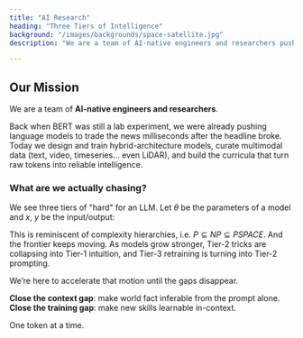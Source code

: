 ```yaml
---
title: "AI Research"
heading: "Three Tiers of Intelligence"
background: "/images/backgrounds/space-satellite.jpg"
description: "We are a team of AI-native engineers and researchers pushing the boundaries of what's possible with language models."

---
```


## Our Mission

We are a team of **AI-native engineers and researchers**.

Back when BERT was still a lab experiment, we were already pushing language models to trade the news milliseconds after the headline broke. Today we design and train hybrid-architecture models, curate multimodal data (text, video, timeseries... even LiDAR), and build the curricula that turn raw tokens into reliable intelligence.

### What are we actually chasing?

We see three tiers of "hard" for an LLM. Let $\theta$ be the parameters of a model and $x$, $y$ be the input/output:

<AITierCard tier="1" title="Known Knowledge" description="The model already knows. Most standard chatbots live here—responding from memorized knowledge." formula="y = θ(x)" delay="0" />

<AITierCard tier="2" title="Contextual Reasoning" description="The model can figure it out—if we hand it the right context. Most agentic frameworks and RAG systems fit this description." formula="y = θ(x̃ + x)" delay="200" />

<AITierCard tier="3" title="Adaptive Learning" description="The model itself must change to solve the problem. This is fine-tuning—adapting parameters to new domains or tasks." formula="y = (θ + Δθ)(x)" delay="400" />

This is reminiscent of complexity hierarchies, i.e. $P \subseteq NP \subseteq PSPACE$. And the frontier keeps moving. As models grow stronger, Tier-2 tricks are collapsing into Tier-1 intuition, and Tier-3 retraining is turning into Tier-2 prompting.

We’re here to accelerate that motion until the gaps disappear.

**Close the context gap**: make world fact inferable from the prompt alone.
**Close the training gap**: make new skills learnable in-context.

One token at a time.
